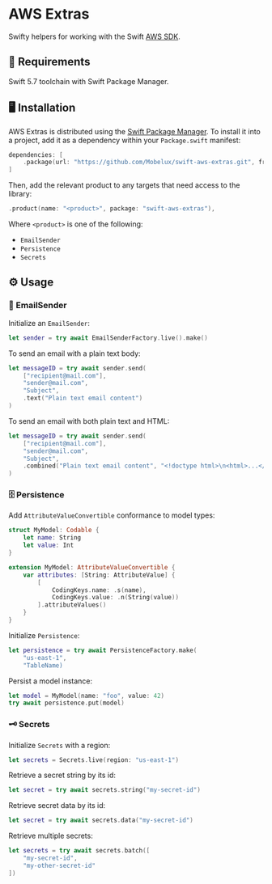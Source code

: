 # AWS Extras

Swifty helpers for working with the Swift [AWS SDK](https://github.com/awslabs/aws-sdk-swift).

## 📱 Requirements

Swift 5.7 toolchain with Swift Package Manager.

## 🖥 Installation

AWS Extras is distributed using the [Swift Package Manager](https://swift.org/package-manager). To install it into a project, add it as a dependency within your `Package.swift` manifest:

```swift
dependencies: [
    .package(url: "https://github.com/Mobelux/swift-aws-extras.git", from: "0.1.0")
]
```

Then, add the relevant product to any targets that need access to the library:

```swift
.product(name: "<product>", package: "swift-aws-extras"),
```

Where `<product>` is one of the following:

- `EmailSender`
- `Persistence`
- `Secrets`

## ⚙️ Usage

### 📧 EmailSender

Initialize an `EmailSender`:

```swift
let sender = try await EmailSenderFactory.live().make()
```

To send an email with a plain text body:

```swift
let messageID = try await sender.send(
    ["recipient@mail.com"],
    "sender@mail.com",
    "Subject",
    .text("Plain text email content")
)
```

To send an email with both plain text and HTML:

```swift
let messageID = try await sender.send(
    ["recipient@mail.com"],
    "sender@mail.com",
    "Subject",
    .combined("Plain text email content", "<!doctype html>\n<html>...</html>")
)
```

### 🗄️ Persistence

Add `AttributeValueConvertible` conformance to model types:

```swift
struct MyModel: Codable {
    let name: String
    let value: Int
}

extension MyModel: AttributeValueConvertible {
    var attributes: [String: AttributeValue] {
        [
            CodingKeys.name: .s(name),
            CodingKeys.value: .n(String(value))
        ].attributeValues()
    }
}
```

Initialize `Persistence`:

```swift
let persistence = try await PersistenceFactory.make(
    "us-east-1",
    "TableName)
```

Persist a model instance:

```swift
let model = MyModel(name: "foo", value: 42)
try await persistence.put(model)
```

### 🗝️ Secrets

Initialize `Secrets` with a region:

```swift
let secrets = Secrets.live(region: "us-east-1")
```

Retrieve a secret string by its id:

```swift
let secret = try await secrets.string("my-secret-id")
```

Retrieve secret data by its id:

```swift
let secret = try await secrets.data("my-secret-id")
```

Retrieve multiple secrets:

```swift
let secrets = try await secrets.batch([
    "my-secret-id",
    "my-other-secret-id"
])
```

